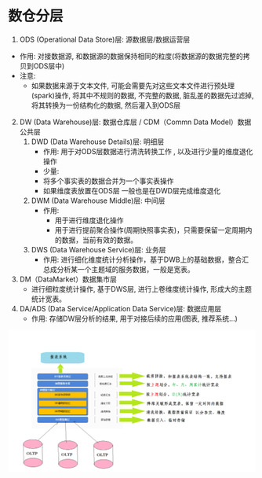 # 数仓分层

1. ODS (Operational Data Store)层:  源数据层/数据运营层
  * 作用: 对接数据源, 和数据源的数据保持相同的粒度(将数据源的数据完整的拷贝到ODS层中)
  * 注意:
    * 如果数据来源于文本文件, 可能会需要先对这些文本文件进行预处理(spark)操作, 将其中不规则的数据, 不完整的数据, 脏乱差的数据先过滤掉, 将其转换为一份结构化的数据, 然后灌入到ODS层

2. DW (Data Warehouse)层:   数据仓库层  / CDM（Commn Data Model）数据公共层
    1. DWD (Data Warehouse Details)层: 明细层
        - 作用: 用于对ODS层数据进行清洗转换工作 , 以及进行少量的维度退化操作
        - 少量: 
        - 将多个事实表的数据合并为一个事实表操作
        - 如果维度表放置在ODS层 一般也是在DWD层完成维度退化
    2. DWM (Data Warehouse Middle)层: 中间层
        - 作用:  
            - 用于进行维度退化操作
            - 用于进行提前聚合操作(周期快照事实表)，只需要保留一定周期内的数据，当前有效的数据。
    3. DWS (Data Warehouse Service)层: 业务层
         - 作用: 进行细化维度统计分析操作，基于DWB上的基础数据，整合汇总成分析某一个主题域的服务数据，一般是宽表。
3. DM（DataMarket）数据集市层
    - 进行细粒度统计操作, 基于DWS层, 进行上卷维度统计操作, 形成大的主题统计宽表。
4. DA/ADS (Data Service/Application Data Service)层:    数据应用层
      * 作用: 存储DW层分析的结果, 用于对接后续的应用(图表, 推荐系统...)

![数仓分层示意图](数仓分层.assets/数仓分层示意图.png)